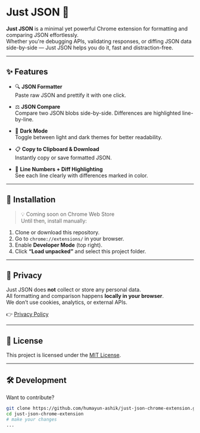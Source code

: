 # Just JSON 🧩

**Just JSON** is a minimal yet powerful Chrome extension for formatting and comparing JSON effortlessly.  
Whether you're debugging APIs, validating responses, or diffing JSON data side-by-side — Just JSON helps you do it, fast and distraction-free.

---

## ✨ Features

- 🔍 **JSON Formatter**  
  Paste raw JSON and prettify it with one click.

- ⚖️ **JSON Compare**  
  Compare two JSON blobs side-by-side. Differences are highlighted line-by-line.

- 🌙 **Dark Mode**  
  Toggle between light and dark themes for better readability.

- 📋 **Copy to Clipboard & Download**  
  Instantly copy or save formatted JSON.

- 🧠 **Line Numbers + Diff Highlighting**  
  See each line clearly with differences marked in color.

---

## 🚀 Installation

> 💡 Coming soon on Chrome Web Store  
Until then, install manually:

1. Clone or download this repository.
2. Go to `chrome://extensions/` in your browser.
3. Enable **Developer Mode** (top right).
4. Click **“Load unpacked”** and select this project folder.

---

## 🔐 Privacy

Just JSON does **not** collect or store any personal data.  
All formatting and comparison happens **locally in your browser**.  
We don’t use cookies, analytics, or external APIs.

👉 [Privacy Policy](https://humayun-ashik.github.io/just-json-chrome-extension/privacy.html)

---
## 📜 License

This project is licensed under the [MIT License](LICENSE).

---

## 🛠️ Development

Want to contribute?

```bash
git clone https://github.com/humayun-ashik/just-json-chrome-extension.git
cd just-json-chrome-extension
# make your changes
...


